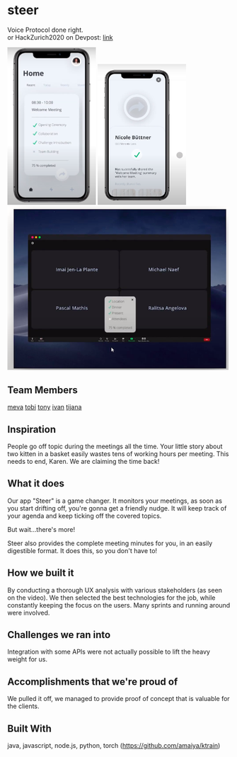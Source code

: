 # steer
Voice Protocol done right.   
or HackZurich2020
on Devpost: [link](https://devpost.com/software/steer-0rifbw)

<img src="https://github.com/mevah/steer/blob/master/Invision_Mockups/phone.png" width="200">
<img src="https://github.com/mevah/steer/blob/master/Invision_Mockups/phone2.png" width="200">
<img src="https://github.com/mevah/steer/blob/master/Invision_Mockups/zoom.png" width="500">


## Team Members
[meva](http://github.com/mevah)
[tobi](http://github.com/hexagon6)
[tony](https://devpost.com/makatony)
[ivan](https://devpost.com/gigaphone)
[tijana](https://devpost.com/t-wekker)

## Inspiration
People go off topic during the meetings all the time. Your little story about two kitten in a basket easily wastes tens of working hours per meeting. This needs to end, Karen. We are claiming the time back!

## What it does
Our app "Steer" is a game changer. It monitors your meetings, as soon as you start drifting off, you're gonna get a friendly nudge. It will keep track of your agenda and keep ticking off the covered topics.

But wait...there's more!

Steer also provides the complete meeting minutes for you, in an easily digestible format. It does this, so you don't have to!

## How we built it
By conducting a thorough UX analysis with various stakeholders (as seen on the video). We then selected the best technologies for the job, while constantly keeping the focus on the users. Many sprints and running around were involved.

## Challenges we ran into
Integration with some APIs were not actually possible to lift the heavy weight for us.

## Accomplishments that we're proud of
We pulled it off, we managed to provide proof of concept that is valuable for the clients.

## Built With
java, javascript, node.js, python, torch (https://github.com/amaiya/ktrain)


